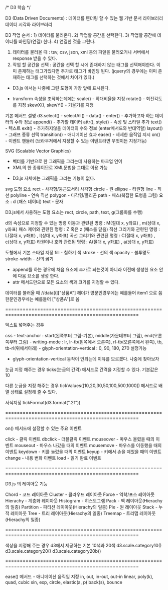 /* D3 학습 */

D3 (Data Driven Documents) : 데이터를 렌더링 할 수 있는 웹 기반 문서 라이브러리
                             데이터 시각화 라이브러리 


D3 작업 순서 : 1) 데이터를 불러온다.
             2) 작업할 공간을 선택한다.
             3) 작업할 공간에 데이터를 바인딩(연결) 한다.
             4) 연결한 것을 그린다.


1) 데이터를 불러올 때 : tsv, csv, json, xml 등의 파일을 불러오거나 서버에서 response 받을 수 있다.
2) 작업 할 공간을 선택 : 공간을 선택 할 시에 존재하지 않는 태그를 선택해야한다.
                    이미 존재하는 태그가있다면 추가로 태그가 바인딩 된다.
                    (jquery의 경우에는 이미 존재하는 태그를 선택하는 것에서 차이가 있다.)



* D3.js 에서는 나중에 그린 도형이 가장 앞에 표시된다.

* transform 속성을 조작하는데에는 scale() - 확대비율을 지정
                            rotate() - 회전각도를 지정
                            skewX(), skewY() - 기울기를 지정

기본 메서드 설명
d3.select()         -
selectAll()         -
data()              -
enter()             - 추가하고자 하는 데이터의 수와 정보
append()            - 추가할 데이터
attr(), style()     - 속성 및 스타일 추가
text()              - 텍스트
exit()              - 추가하지않을 데이터의 수와 정보 (enter메서드와 반대역할)
layout()            - 그래프 종류 선택
transition()        - 애니메이션 효과
ease()              - 세세한 움직임 지시
on()                - 이벤트 핸들러 (브라우저에서 지정할 수 있는 이벤트라면 무엇이든 지정가능)


SVG (Scalable Vector Graphics)
- 벡터를 기반으로 한 그래픽을 그리는데 사용하는 마크업 언어
- XML의 한 종류이므로 XML문법을 그대로 이용 가능


* D3.js 자체에는 그래픽을 그리는 기능이 없다.


svg 도형 요소
rect        - 사각형/둥근모서리 사각형
circle      - 원
ellipse     - 타원형
line        - 직선
polyline    - 연속 직선
polygon     - 다각형/폴리곤
path        - 패스(복잡한 도형을 그림)        요소 : d (패스 데이터)
text        - 문자

D3.js에서 사용하는 도형 요소는 rect, circle, path, text, g(그룹화를 수행)

d의 속성으로 지정할 수 있는 명령
이동과 관련된 명령           : M(절대 x, y좌표) , m(상대 x, y좌표)
패스 제어와 관련된 명령       : Z 혹은 z (패스를 닫음)
직선 그리기와 관련된 명령      : L(절대 x, y좌표) , l(상대 x, y좌표)
곡선 그리기와 관련된 명령      : C(절대 x, y좌표) , c(상대 x, y좌표)
타원이나 호와 관련된 명령      : A(절대 x, y좌표) , a(상대 x, y좌표)

도형에서 기본 스타일 지정
fill            - 칠하기 색
stroke          - 선의 색
opacity         - 불투명도
stroke-width    - 선의 굵기


* append를 하는 경우에 처음 요소에 추가로 되는것이 아니라 이전에 생성한 요소 안에 다음 요소를 생성 한다.
* attr 메서드만으로 모든 요소의 색과 크기를 지정할 수 있다.


데이터를 불러올 때   //data[i]["상품A"]
헤더가 영문인경우에는 예를들어 item1 으로 씀
     한문인경우네는 예를들어 ["상품A"]로 씀



====================================================================================================

텍스트 넣어주는 경우

css - text-anchor : start(왼쪽부터 그림-기본), middle(가운데부터 그림), end(오른쪽부터 그림)
    - writing-mode : lr, lr-tb(왼쪽에서 오른쪽), rl-tb(오른쪽에서 왼쪽), tb, tb-rl(위에서아래)
    - glyph-orientation-vertical : 0, 90, 180, 270  설정가능

* glyph-orientation-vertical 동작이 안되는데 이유를 모르겠다. 나중에 찾아보자



눈금 지정 해주는 경우
ticks(눈금의 간격) 메서드로 간격을 지정할 수 있다. 기본값은 10

다른 눈금을 지정 해주는 경우
tickValues([10,20,30,50,100,500,1000]) 메서드로 배열 상태로 설정해 줄 수 있다.

서식지정
tickFormat(d3.format(".2f"))

====================================================================================================

on() 메서드에 설정할 수 있는 주요 이벤트

click       - 클릭 이벤트
dbclick     - 더블클릭 이벤트
mouseover   - 마우스 올렸을 때의 이벤트
mouseout    - 마우스 나갔을 때의 이벤트
mousemove   - 마우스를 이동했을 때의 이벤트
keydown     - 키를 눌렀을 때의 이벤트
keyup       - 키에서 손을 떼었을 때의 이벤트
change      - 내용 변화 이벤트
load        - 읽기 완료 이벤트

====================================================================================================

D3.js 의 레이아웃 기능

Chord       - 코드 레이아웃
Cluster     - 클라우드 레이아웃
Force       - 역학/포스 레이아웃
Hierachy    - 계층화 레이아웃
Histogram   - 히스토그램
Pack        - 팩 레이아웃(Hierachy의 일종)
Partition   - 파티션 레이아웃(Hierachy의 일종)
Pie         - 원 레이아웃
Stack       - 누적 레이아웃
Tree        - 트리 레이아웃(Hierachy의 일종)
Treemap     - 트리맵 레이아웃(Hierachy의 일종)

====================================================================================================

색상을 지정해 주는 경우
d3에서 제공하는 기본 10색과 20색
d3.scale.category10()
d3.scale.category20()
d3.scale.category20b()

====================================================================================================

ease() 메서드 - 애니메이션 움직임 지정
in, out, in-out, out-in
linear, poly(k), quad, cubic
sin, exp, circle, elastic(a, p)
back(s), bounce




